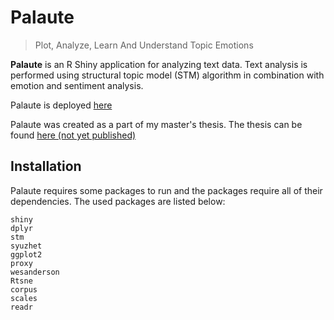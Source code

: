 # Palaute
> Plot, Analyze, Learn And Understand Topic Emotions

**Palaute** is an R Shiny application for analyzing text data. Text analysis is performed using
structural topic model (STM) algorithm in combination with emotion and sentiment analysis.

Palaute is deployed [here](http://86.50.253.215/)

Palaute was created as a part of my master's thesis. The thesis can be found [here (not yet published)](#!)

## Installation
Palaute requires some packages to run and the packages require all of their dependencies. The used packages are listed below:
```
shiny
dplyr
stm
syuzhet
ggplot2
proxy
wesanderson
Rtsne
corpus
scales
readr
```